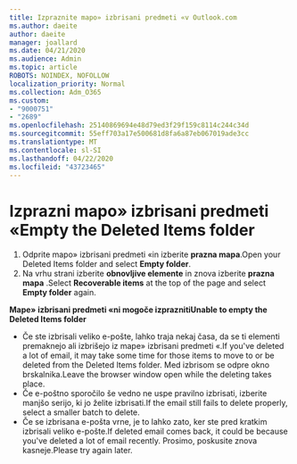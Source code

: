 ```yaml
---
title: Izpraznite mapo» izbrisani predmeti «v Outlook.com
ms.author: daeite
author: daeite
manager: joallard
ms.date: 04/21/2020
ms.audience: Admin
ms.topic: article
ROBOTS: NOINDEX, NOFOLLOW
localization_priority: Normal
ms.collection: Adm_O365
ms.custom:
- "9000751"
- "2689"
ms.openlocfilehash: 25140869694e48d79ed3f29f159c8114c244c34d
ms.sourcegitcommit: 55eff703a17e500681d8fa6a87eb067019ade3cc
ms.translationtype: MT
ms.contentlocale: sl-SI
ms.lasthandoff: 04/22/2020
ms.locfileid: "43723465"
---
```

# <a name="empty-the-deleted-items-folder"></a><span data-ttu-id="2d170-102">Izprazni mapo» izbrisani predmeti «</span><span class="sxs-lookup"><span data-stu-id="2d170-102">Empty the Deleted Items folder</span></span>

1. <span data-ttu-id="2d170-103">Odprite mapo» izbrisani predmeti «in izberite **prazna mapa**.</span><span class="sxs-lookup"><span data-stu-id="2d170-103">Open your Deleted Items folder and select **Empty folder**.</span></span>
2. <span data-ttu-id="2d170-104">Na vrhu strani izberite **obnovljive elemente** in znova izberite **prazna mapa** .</span><span class="sxs-lookup"><span data-stu-id="2d170-104">Select **Recoverable items** at the top of the page and select **Empty folder** again.</span></span>

<span data-ttu-id="2d170-105">**Mape» izbrisani predmeti «ni mogoče izprazniti**</span><span class="sxs-lookup"><span data-stu-id="2d170-105">**Unable to empty the Deleted Items folder**</span></span>

- <span data-ttu-id="2d170-106">Če ste izbrisali veliko e-pošte, lahko traja nekaj časa, da se ti elementi premaknejo ali izbrišejo iz mape» izbrisani predmeti «.</span><span class="sxs-lookup"><span data-stu-id="2d170-106">If you've deleted a lot of email, it may take some time for those items to move to or be deleted from the Deleted Items folder.</span></span> <span data-ttu-id="2d170-107">Med izbrisom se odpre okno brskalnika.</span><span class="sxs-lookup"><span data-stu-id="2d170-107">Leave the browser window open while the deleting takes place.</span></span>
- <span data-ttu-id="2d170-108">Če e-poštno sporočilo še vedno ne uspe pravilno izbrisati, izberite manjšo serijo, ki jo želite izbrisati.</span><span class="sxs-lookup"><span data-stu-id="2d170-108">If the email still fails to delete properly, select a smaller batch to delete.</span></span>
- <span data-ttu-id="2d170-109">Če se izbrisana e-pošta vrne, je to lahko zato, ker ste pred kratkim izbrisali veliko e-pošte.</span><span class="sxs-lookup"><span data-stu-id="2d170-109">If deleted email comes back, it could be because you've deleted a lot of email recently.</span></span> <span data-ttu-id="2d170-110">Prosimo, poskusite znova kasneje.</span><span class="sxs-lookup"><span data-stu-id="2d170-110">Please try again later.</span></span>